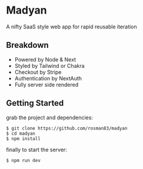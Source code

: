 # Madyan
A nifty SaaS style web app for rapid reusable iteration

## Breakdown

- Powered by Node & Next
- Styled by Tailwind or Chakra
- Checkout by Stripe
- Authentication by NextAuth
- Fully server side rendered

## Getting Started

grab the project and dependencies:
```
$ git clone https://github.com/rosman83/madyan
$ cd madyan
$ npm install
```

finally to start the server:
```
$ npm run dev
```

